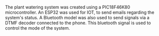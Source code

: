 The plant watering system was created using a PIC18F46K80 microcontroller. An ESP32 was used for IOT, to send emails regarding the system's status. A Bluetooth model was also used to send signals via a DTMF decoder connected to the phone. This bluetooth signal is used to control the mode of the system.

